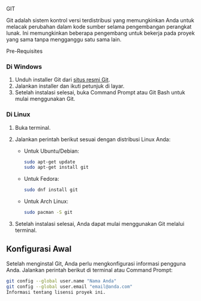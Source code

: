 GIT

Git adalah sistem kontrol versi terdistribusi yang memungkinkan Anda untuk melacak perubahan dalam kode sumber selama pengembangan perangkat lunak. Ini memungkinkan beberapa pengembang untuk bekerja pada proyek yang sama tanpa mengganggu satu sama lain. 

Pre-Requisites



### Di Windows

1. Unduh installer Git dari [situs resmi Git](https://git-scm.com/download/win).
2. Jalankan installer dan ikuti petunjuk di layar.
3. Setelah instalasi selesai, buka Command Prompt atau Git Bash untuk mulai menggunakan Git.

### Di Linux

1. Buka terminal.
2. Jalankan perintah berikut sesuai dengan distribusi Linux Anda:

   - Untuk Ubuntu/Debian:

     ```bash
     sudo apt-get update
     sudo apt-get install git
     ```

   - Untuk Fedora:

     ```bash
     sudo dnf install git
     ```

   - Untuk Arch Linux:

     ```bash
     sudo pacman -S git
     ```

3. Setelah instalasi selesai, Anda dapat mulai menggunakan Git melalui terminal.

## Konfigurasi Awal

Setelah menginstal Git, Anda perlu mengkonfigurasi informasi pengguna Anda. Jalankan perintah berikut di terminal atau Command Prompt:

```bash
git config --global user.name "Nama Anda"
git config --global user.email "email@anda.com"
Informasi tentang lisensi proyek ini.